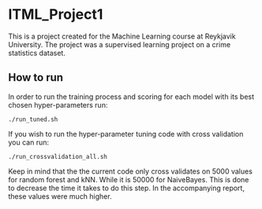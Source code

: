 # ITML_Project1

This is a project created for the Machine Learning course at Reykjavik University. The project was a supervised learning project on a crime statistics dataset.

## How to run

In order to run the training process and scoring for each model with its best chosen hyper-parameters run:

    ./run_tuned.sh

If you wish to run the hyper-parameter tuning code with cross validation you can run:

    ./run_crossvalidation_all.sh

Keep in mind that the the current code only cross validates on 5000 values for random forest and kNN. While it is 50000 for NaiveBayes. This is done to decrease the time it takes to do this step. In the accompanying report, these values were much higher.
